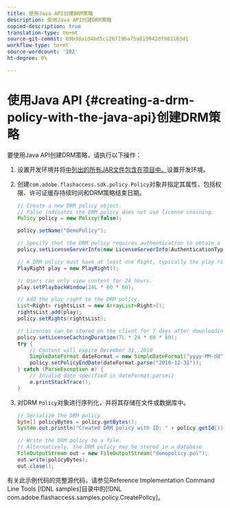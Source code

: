 ```yaml
---
title: 使用Java API创建DRM策略
description: 使用Java API创建DRM策略
copied-description: true
translation-type: tm+mt
source-git-commit: 89bdda1d4bd5c126f19ba75a819942df901183d1
workflow-type: tm+mt
source-wordcount: '102'
ht-degree: 0%

---
```



# 使用Java API {#creating-a-drm-policy-with-the-java-api}创建DRM策略

要使用Java API创建DRM策略，请执行以下操作：

1. 设置开发环境并将[中列出的所有JAR文件包含在项目中。](../../protecting-content/setting-up-the-sdk/setup-dev-env.md)设置开发环境。
1. 创建`com.adobe.flashaccess.sdk.policy.Policy`对象并指定其属性，包括权限、许可证缓存持续时间和DRM策略结束日期。

   ```java
   // Create a new DRM policy object.  
   // False indicates the DRM policy does not use license chaining.  
   Policy policy = new Policy(false);  
   
   policy.setName("DemoPolicy");  
   
   // Specify that the DRM policy requires authentication to obtain a license.  
   policy.setLicenseServerInfo(new LicenseServerInfo(AuthenticationType.UsernamePassword));  
   
   // A DRM policy must have at least one Right, typically the play right  
   PlayRight play = new PlayRight();  
   
   // Users can only view content for 24 hours.  
   play.setPlaybackWindow(24L * 60 * 60);  
   
   // Add the play right to the DRM policy.  
   List<Right> rightsList = new ArrayList<Right>();  
   rightsList.add(play);  
   policy.setRights(rightsList);  
   
   // Licenses can be stored on the client for 7 days after downloading  
   policy.setLicenseCachingDuration(7L * 24 * 60 * 60);  
   try {  
       // Content will expire December 31, 2010  
       SimpleDateFormat dateFormat = new SimpleDateFormat("yyyy-MM-dd");  
       policy.setPolicyEndDate(dateFormat.parse("2010-12-31"));  
   } catch (ParseException e) {  
       // Invalid date specified in dateFormat.parse()  
       e.printStackTrace();  
   } 
   ```

1. 对DRM `Policy`对象进行序列化，并将其存储在文件或数据库中。

   ```java
   // Serialize the DRM policy  
   byte[] policyBytes = policy.getBytes();  
   System.out.println("Created DRM policy with ID: " + policy.getId());  
   
   // Write the DRM policy to a file.   
   // Alternatively, the DRM policy may be stored in a database.  
   FileOutputStream out = new FileOutputStream("demopolicy.pol");  
   out.write(policyBytes);  
   out.close(); 
   ```

有关此示例代码的完整源代码，请参见Reference Implementation Command Line Tools [!DNL samples]目录中的[!DNL com.adobe.flashaccess.samples.policy.CreatePolicy]。
